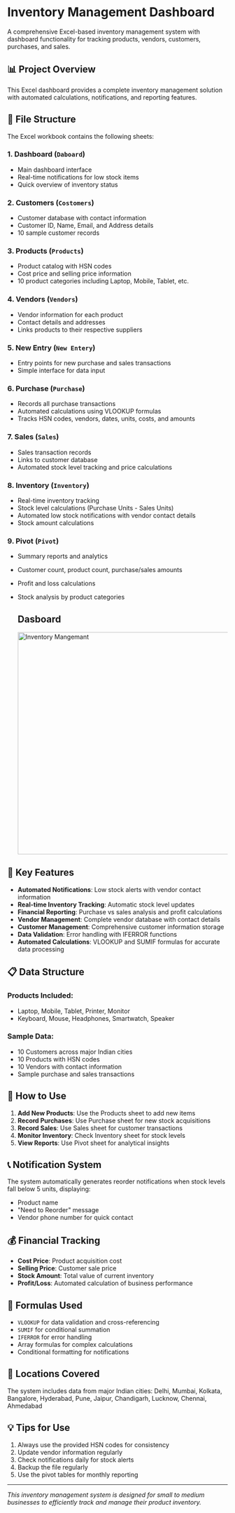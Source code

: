 # Inventory Management Dashboard

A comprehensive Excel-based inventory management system with dashboard functionality for tracking products, vendors, customers, purchases, and sales.

## 📊 Project Overview

This Excel dashboard provides a complete inventory management solution with automated calculations, notifications, and reporting features.

## 📁 File Structure

The Excel workbook contains the following sheets:

### 1. **Dashboard** (`Daboard`)
- Main dashboard interface
- Real-time notifications for low stock items
- Quick overview of inventory status

### 2. **Customers** (`Costomers`)
- Customer database with contact information
- Customer ID, Name, Email, and Address details
- 10 sample customer records

### 3. **Products** (`Products`)
- Product catalog with HSN codes
- Cost price and selling price information
- 10 product categories including Laptop, Mobile, Tablet, etc.

### 4. **Vendors** (`Vendors`)
- Vendor information for each product
- Contact details and addresses
- Links products to their respective suppliers

### 5. **New Entry** (`New Entery`)
- Entry points for new purchase and sales transactions
- Simple interface for data input

### 6. **Purchase** (`Purchase`)
- Records all purchase transactions
- Automated calculations using VLOOKUP formulas
- Tracks HSN codes, vendors, dates, units, costs, and amounts

### 7. **Sales** (`Sales`)
- Sales transaction records
- Links to customer database
- Automated stock level tracking and price calculations

### 8. **Inventory** (`Inventory`)
- Real-time inventory tracking
- Stock level calculations (Purchase Units - Sales Units)
- Automated low stock notifications with vendor contact details
- Stock amount calculations

### 9. **Pivot** (`Pivot`)
- Summary reports and analytics
- Customer count, product count, purchase/sales amounts
- Profit and loss calculations
- Stock analysis by product categories

  ## Dasboard
    <img width="1206" height="507" alt="Inventory Mangemant" src="https://github.com/user-attachments/assets/550f1219-bb4c-4479-855f-583a3bad321f" />

## 🔧 Key Features

- **Automated Notifications**: Low stock alerts with vendor contact information
- **Real-time Inventory Tracking**: Automatic stock level updates
- **Financial Reporting**: Purchase vs sales analysis and profit calculations
- **Vendor Management**: Complete vendor database with contact details
- **Customer Management**: Comprehensive customer information storage
- **Data Validation**: Error handling with IFERROR functions
- **Automated Calculations**: VLOOKUP and SUMIF formulas for accurate data processing

## 📋 Data Structure

### Products Included:
- Laptop, Mobile, Tablet, Printer, Monitor
- Keyboard, Mouse, Headphones, Smartwatch, Speaker

### Sample Data:
- 10 Customers across major Indian cities
- 10 Products with HSN codes
- 10 Vendors with contact information
- Sample purchase and sales transactions

## 🚀 How to Use

1. **Add New Products**: Use the Products sheet to add new items
2. **Record Purchases**: Use Purchase sheet for new stock acquisitions
3. **Record Sales**: Use Sales sheet for customer transactions
4. **Monitor Inventory**: Check Inventory sheet for stock levels
5. **View Reports**: Use Pivot sheet for analytical insights

## 📞 Notification System

The system automatically generates reorder notifications when stock levels fall below 5 units, displaying:
- Product name
- "Need to Reorder" message
- Vendor phone number for quick contact

## 💰 Financial Tracking

- **Cost Price**: Product acquisition cost
- **Selling Price**: Customer sale price
- **Stock Amount**: Total value of current inventory
- **Profit/Loss**: Automated calculation of business performance

## 🔄 Formulas Used

- `VLOOKUP` for data validation and cross-referencing
- `SUMIF` for conditional summation
- `IFERROR` for error handling
- Array formulas for complex calculations
- Conditional formatting for notifications

## 📍 Locations Covered

The system includes data from major Indian cities:
Delhi, Mumbai, Kolkata, Bangalore, Hyderabad, Pune, Jaipur, Chandigarh, Lucknow, Chennai, Ahmedabad

## 💡 Tips for Use

1. Always use the provided HSN codes for consistency
2. Update vendor information regularly
3. Check notifications daily for stock alerts
4. Backup the file regularly
5. Use the pivot tables for monthly reporting

---

*This inventory management system is designed for small to medium businesses to efficiently track and manage their product inventory.*
